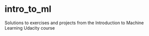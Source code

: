 # intro_to_ml
Solutions to exercises and projects from the Introduction to Machine Learning Udacity course
